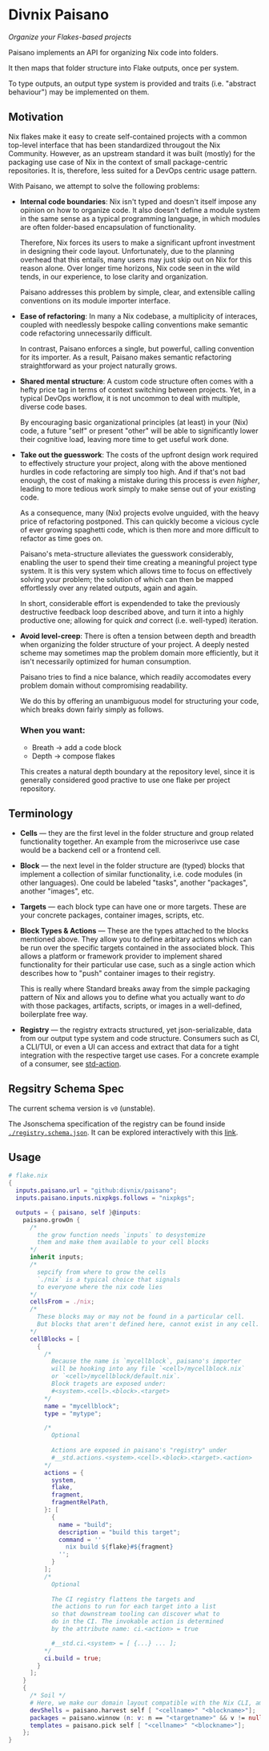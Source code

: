 <!--
SPDX-FileCopyrightText: 2022 The Standard Authors

SPDX-License-Identifier: Unlicense
-->

# Divnix Paisano

_Organize your Flakes-based projects_

Paisano implements an API for organizing Nix code into folders.

It then maps that folder structure into Flake outputs, once per system.

To type outputs, an output type system is provided and traits (i.e. "abstract behaviour") may be implemented on them.

## Motivation

Nix flakes make it easy to create self-contained projects with a common top-level interface that has been standardized througout the Nix Community.
However, as an upstream standard it was built (mostly) for the packaging use case of Nix in the context of small package-centric repositories.
It is, therefore, less suited for a DevOps centric usage pattern.

With Paisano, we attempt to solve the following problems:

- **Internal code boundaries**:
  Nix isn't typed and doesn't itself impose any opinion on how to organize code.
  It also doesn't define a module system in the same sense as a typical programming language, in which modules are often folder-based encapsulation of functionality.
  
  Therefore, Nix forces its users to make a significant upfront investment in designing their code layout.
  Unfortunately, due to the planning overhead that this entails, many users may just skip out on Nix for this reason alone.
  Over longer time horizons, Nix code seen in the wild tends, in our experience, to lose clarity and organization.
  
  Paisano addresses this problem by simple, clear, and extensible calling conventions on its module importer interface.

- **Ease of refactoring**:
  In many a Nix codebase, a multiplicity of interaces, coupled with needlessly bespoke calling conventions make semantic code refactoring unnecessarily difficult.
  
  In contrast, Paisano enforces a single, but powerful, calling convention for its importer. As a result, Paisano makes semantic refactoring straightforward as your project naturally grows.

- **Shared mental structure**:
  A custom code structure often comes with a hefty price tag in terms of context switching between projects.
  Yet, in a typical DevOps workflow, it is not uncommon to deal with multiple, diverse code bases.
  
  By encouraging basic organizational principles (at least) in your (Nix) code, a future "self" or present "other" will be able to significantly lower their cognitive load,
  leaving more time to get useful work done.

  
- **Take out the guesswork**:
  The costs of the upfront design work required to effectively structure your project, along with the above mentioned hurdles in code refactoring are simply too high.
  And if that's not bad enough, the cost of making a mistake during this process is _even higher_, leading to more tedious work simply to make sense out of your existing code.
  
  As a consequence, many (Nix) projects evolve unguided, with the heavy price of refactoring postponed.
  This can quickly become a vicious cycle of ever growing spaghetti code, which is then more and more difficult to refactor as time goes on.
  
  Paisano's meta-structure alleviates the guesswork considerably, enabling the user to spend their time creating a meaningful project type system.
  It is this very system which allows time to focus on effectively solving your problem; the solution of which can then be mapped effortlessly over any related outputs, again and again.

  In short, considerable effort is expendended to take the previously destructive feedback loop described above, and turn it into a highly productive one; allowing for quick _and_ correct (i.e. well-typed) iteration.
  
- **Avoid level-creep**:
  There is often a tension between depth and breadth when organizing the folder structure of your project.
  A deeply nested scheme may sometimes map the problem domain more efficiently, but it isn't necessarily optimized for human consumption.
  
  Paisano tries to find a nice balance, which readily accomodates every problem domain without compromising readability.

  We do this by offering an unambiguous model for structuring your code, which breaks down fairly simply as follows.

  ### When you want:
  - Breath &#8594; add a code block
  - Depth &#8594; compose flakes

  This creates a natural depth boundary at the repository level, since it is generally considered good practive to use one flake per project repository.

## Terminology

- **Cells** &mdash; they are the first level in the folder structure and group related functionality together.
  An example from the microserivce use case would be a backend cell or a frontend cell.
   
- **Block** &mdash; the next level in the folder structure are (typed) blocks that implement a collection of similar functionality, i.e. code modules (in other languages).
  One could be labeled "tasks", another "packages", another "images", etc.

- **Targets** &mdash; each block type can have one or more targets.
  These are your concrete packages, container images, scripts, etc.

- **Block Types & Actions** &mdash;
  These are the types attached to the blocks mentioned above. They allow you to define arbitary actions which can be run over the specific targets contained in the associated block.
  This allows a platform or framework provider to implement shared functionality for their particular use case, such as a single action which describes how to "push" container images to their registry.

  This is really where Standard breaks away from the simple packaging pattern of Nix and allows you to define what you actually want to _do_ with those packages, artifacts, scripts, or images in a well-defined, boilerplate free way.

- **Registry** &mdash; the registry extracts structured, yet json-serializable, data from our output type system and code structure.
  Consumers such as CI, a CLI/TUI, or even a UI can access and extract that data for a tight integration with the respective target use cases. For a concrete example of a consumer, see [std-action](https://github.com/divnix/std-action).
  

## Regsitry Schema Spec

The current schema version is `v0` (unstable).

The Jsonschema specification of the registry can be found inside [`./registry.schema.json`](./registry.schema.json).
It can be explored interactively with this [link][explore-registry-schema].

[explore-registry-schema]: https://json-schema-viewer.vercel.app/view?url=https%3A%2F%2Fraw.githubusercontent.com%2Fdivnix%2Fpaisano%2Fmain%2Fregistry.schema.json&description_is_markdown=on&expand_buttons=on&show_breadcrumbs=on&with_footer=on&template_name=js

## Usage

```nix
# flake.nix
{
  inputs.paisano.url = "github:divnix/paisano";
  inputs.paisano.inputs.nixpkgs.follows = "nixpkgs";

  outputs = { paisano, self }@inputs: 
    paisano.growOn {
      /* 
        the grow function needs `inputs` to desystemize
        them and make them available to your cell blocks
      */
      inherit inputs;
      /* 
        sepcify from where to grow the cells
        `./nix` is a typical choice that signals
        to everyone where the nix code lies
      */
      cellsFrom = ./nix;
      /*
        These blocks may or may not be found in a particular cell.
        But blocks that aren't defined here, cannot exist in any cell.
      */
      cellBlocks = [
        {
          /*
            Because the name is `mycellblock`, paisano's importer
            will be hooking into any file `<cell>/mycellblock.nix`
            or `<cell>/mycellblock/default.nix`.
            Block tragets are exposed under:
            #<system>.<cell>.<block>.<target>
          */
          name = "mycellblock";
          type = "mytype";

          /*
            Optional
            
            Actions are exposed in paisano's "registry" under
            #__std.actions.<system>.<cell>.<block>.<target>.<action>
          */
          actions = {
            system,
            flake,
            fragment,
            fragmentRelPath,
          }: [
            {
              name = "build";
              description = "build this target";
              command = ''
                nix build ${flake}#${fragment}
              '';
            }
          ];
          /*
            Optional
            
            The CI registry flattens the targets and
            the actions to run for each target into a list
            so that downstream tooling can discover what to
            do in the CI. The invokable action is determined
            by the attribute name: ci.<action> = true

            #__std.ci.<system> = [ {...} ... ];
          */
          ci.build = true;
        }
      ];
    }
    {
      /* Soil */
      # Here, we make our domain layout compatible with the Nix CLI, among others
      devShells = paisano.harvest self [ "<cellname>" "<blockname>"];
      packages = paisano.winnow (n: v: n == "<targetname>" && v != null ) self [ "<cellname>" "<blockname>"];
      templates = paisano.pick self [ "<cellname>" "<blockname>"];
    };
}
```
